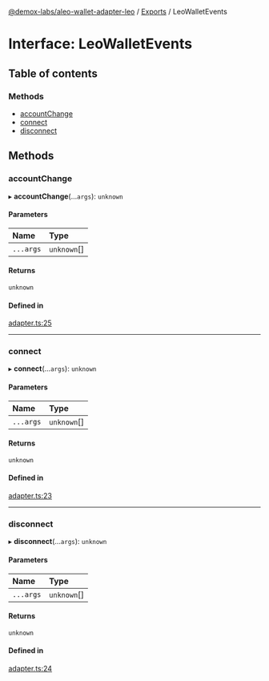 [@demox-labs/aleo-wallet-adapter-leo](../README.md) / [Exports](../modules.md) / LeoWalletEvents

# Interface: LeoWalletEvents

## Table of contents

### Methods

- [accountChange](LeoWalletEvents.md#accountchange)
- [connect](LeoWalletEvents.md#connect)
- [disconnect](LeoWalletEvents.md#disconnect)

## Methods

### accountChange

▸ **accountChange**(...`args`): `unknown`

#### Parameters

| Name | Type |
| :------ | :------ |
| `...args` | `unknown`[] |

#### Returns

`unknown`

#### Defined in

[adapter.ts:25](https://github.com/demox-labs/aleo-wallet-adapter/blob/aa97381/packages/wallets/leo/adapter.ts#L25)

___

### connect

▸ **connect**(...`args`): `unknown`

#### Parameters

| Name | Type |
| :------ | :------ |
| `...args` | `unknown`[] |

#### Returns

`unknown`

#### Defined in

[adapter.ts:23](https://github.com/demox-labs/aleo-wallet-adapter/blob/aa97381/packages/wallets/leo/adapter.ts#L23)

___

### disconnect

▸ **disconnect**(...`args`): `unknown`

#### Parameters

| Name | Type |
| :------ | :------ |
| `...args` | `unknown`[] |

#### Returns

`unknown`

#### Defined in

[adapter.ts:24](https://github.com/demox-labs/aleo-wallet-adapter/blob/aa97381/packages/wallets/leo/adapter.ts#L24)
